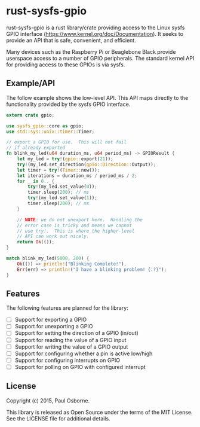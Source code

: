 rust-sysfs-gpio
===============

rust-sysfs-gpio is a rust library/crate providing access to the Linux
sysfs GPIO interface (https://www.kernel.org/doc/Documentation).  It
seeks to provide an API that is safe, convenient, and efficient.

Many devices such as the Raspberry Pi or Beaglebone Black provide
userspace access to a number of GPIO peripherals.  The standard kernel
API for providing access to these GPIOs is via sysfs.

Example/API
-----------

The follow example shows the low-level API.  This API maps directly to
the functionality provided by the sysfs GPIO interface.

```rust
extern crate gpio;

use sysfs_gpio::core as gpio;
use std::sys::unix::timer::Timer;

// export a GPIO for use.  This will not fail
// if already exported
fn blink_my_led(u64 duration_ms, u64 period_ms) -> GPIOResult {
    let my_led = try!(gpio::export(21));
    try!(my_led.set_direction(gpio::Direction::Output));
    let timer = try!(Timer::new());
    let iterations = duration_ms / period_ms / 2;
    for _ in 0.. {
        try!(my_led.set_value(0));
        timer.sleep(200); // ms
        try!(my_led.set_value(1));
        timer.sleep(200); // ms
    }

    // NOTE: we do not unexport here.  Handling the
    // error case is tricky and means we cannot
    // use try!.  This is where the higher-level
    // API can work out nicely.
    return Ok(());
}

match blink_my_led(5000, 200) {
    Ok(()) => println!("Blinking Complete!"),
    Err(err) => println!("I have a blinking problem! {:?}");
}
```

Features
--------

The following features are planned for the library:

- [ ] Support for exporting a GPIO
- [ ] Support for unexporting a GPIO
- [ ] Support for setting the direction of a GPIO (in/out)
- [ ] Support for reading the value of a GPIO input
- [ ] Support for writing the value of a GPIO output
- [ ] Support for configuring whether a pin is active low/high
- [ ] Support for configuring interrupts on GPIO
- [ ] Support for polling on GPIO with configured interrupt

License
-------

Copyright (c) 2015, Paul Osborne.

This library is released as Open Source under the terms of the MIT
License.  See the LICENSE file for additional details.
